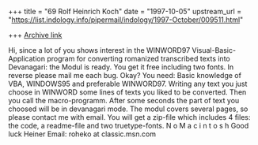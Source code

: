 +++
title = "69 Rolf Heinrich Koch"
date = "1997-10-05"
upstream_url = "https://list.indology.info/pipermail/indology/1997-October/009511.html"

+++
[Archive link](https://list.indology.info/pipermail/indology/1997-October/009511.html)

Hi, since a lot of you shows interest in the WINWORD97
Visual-Basic-Application program for converting romanized transcribed texts
into Devanagari: the Modul is ready. You get it free including two fonts. In
reverse please mail me each bug.
Okay? You need: Basic knowledge of VBA, WINDOWS95 and preferable WINWORD97.
Writing any text you just choose in WINWORD some lines of texts you liked to
be converted. Then you call the macro-programm. After some seconds the part of
text you choosed will be in devanagari mode.
The modul covers several pages, so please contact me with email. You will get
a zip-file which includes 4 files: the code, a readme-file and two
truetype-fonts.
N o   M a c i n t o s h
Good luck
Heiner
Email: roheko at classic.msn.com



